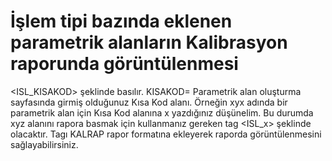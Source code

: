 # İşlem tipi bazında eklenen parametrik alanların Kalibrasyon raporunda görüntülenmesi

<ISL_KISAKOD> şeklinde basılır. KISAKOD= Parametrik alan oluşturma sayfasında girmiş olduğunuz Kısa Kod alanı. Örneğin xyx adında bir parametrik alan için Kısa Kod alanına x yazdığınız düşünelim. Bu durumda xyz alanını rapora basmak için kullanmanız gereken tag <ISL_x> şeklinde olacaktır. Tagı KALRAP rapor formatına ekleyerek raporda görüntülenmesini sağlayabilirsiniz.



